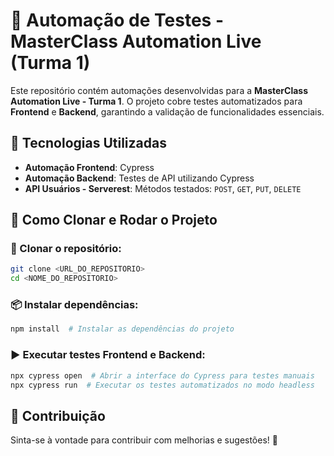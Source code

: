 # 🚀 Automação de Testes - MasterClass Automation Live (Turma 1)

Este repositório contém automações desenvolvidas para a **MasterClass Automation Live - Turma 1**. O projeto cobre testes automatizados para **Frontend** e **Backend**, garantindo a validação de funcionalidades essenciais.

## 📌 Tecnologias Utilizadas

- **Automação Frontend**: Cypress
- **Automação Backend**: Testes de API utilizando Cypress
- **API Usuários - Serverest**: Métodos testados: `POST`, `GET`, `PUT`, `DELETE`

## 🚀 Como Clonar e Rodar o Projeto

### 🔽 Clonar o repositório:
```bash
git clone <URL_DO_REPOSITORIO>
cd <NOME_DO_REPOSITORIO>
```

### 📦 Instalar dependências:
```bash
npm install  # Instalar as dependências do projeto
```

### ▶ Executar testes Frontend e Backend:
```bash
npx cypress open  # Abrir a interface do Cypress para testes manuais
npx cypress run  # Executar os testes automatizados no modo headless
```

## 🤝 Contribuição
Sinta-se à vontade para contribuir com melhorias e sugestões! 🚀
